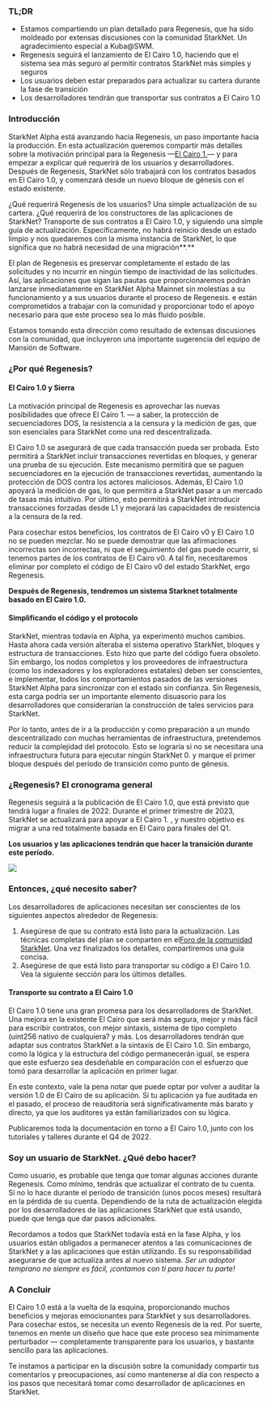 ### TL;DR

* Estamos compartiendo un plan detallado para Regenesis, que ha sido moldeado por extensas discusiones con la comunidad StarkNet. Un agradecimiento especial a Kuba@SWM.
* Regenesis seguirá el lanzamiento de El Cairo 1.0, haciendo que el sistema sea más seguro al permitir contratos StarkNet más simples y seguros
* Los usuarios deben estar preparados para actualizar su cartera durante la fase de transición
* Los desarrolladores tendrán que transportar sus contratos a El Cairo 1.0

### Introducción

StarkNet Alpha está avanzando hacia Regenesis, un paso importante hacia la producción. En esta actualización queremos compartir más detalles sobre la motivación principal para la Regenesis —[El Cairo 1.](https://medium.com/starkware/cairo-1-0-aa96eefb19a0)— y para empezar a explicar qué requerirá de los usuarios y desarrolladores. Después de Regenesis, StarkNet sólo trabajará con los contratos basados en El Cairo 1.0, y comenzará desde un nuevo bloque de génesis con el estado existente.

¿Qué requerirá Regenesis de los usuarios? Una simple actualización de su cartera. ¿Qué requerirá de los constructores de las aplicaciones de StarkNet? Transporte de sus contratos a El Cairo 1.0, y siguiendo una simple guía de actualización. Específicamente, no habrá reinicio desde un estado limpio y nos quedaremos con la misma instancia de StarkNet, lo que significa que no habrá necesidad de una migración**.**

El plan de Regenesis es preservar completamente el estado de las solicitudes y no incurrir en ningún tiempo de inactividad de las solicitudes. Así, las aplicaciones que sigan las pautas que proporcionaremos podrán lanzarse inmediatamente en StarkNet Alpha Mainnet sin molestias a su funcionamiento y a sus usuarios durante el proceso de Regenesis. e están comprometidos a trabajar con la comunidad y proporcionar todo el apoyo necesario para que este proceso sea lo más fluido posible.

Estamos tomando esta dirección como resultado de extensas discusiones con la comunidad, que incluyeron una importante sugerencia del equipo de Mansión de Software.

### ¿Por qué Regenesis?

#### El Cairo 1.0 y Sierra

La motivación principal de Regenesis es aprovechar las nuevas posibilidades que ofrece El Cairo 1. — a saber, la protección de secuenciadores DOS, la resistencia a la censura y la medición de gas, que son esenciales para StarkNet como una red descentralizada.

El Cairo 1.0 se asegurará de que cada transacción pueda ser probada. Esto permitirá a StarkNet incluir transacciones revertidas en bloques, y generar una prueba de su ejecución. Este mecanismo permitirá que se paguen secuenciadores en la ejecución de transacciones revertidas, aumentando la protección de DOS contra los actores maliciosos. Además, El Cairo 1.0 apoyará la medición de gas, lo que permitirá a StarkNet pasar a un mercado de tasas más intuitivo. Por último, esto permitirá a StarkNet introducir transacciones forzadas desde L1 y mejorará las capacidades de resistencia a la censura de la red.

Para cosechar estos beneficios, los contratos de El Cairo v0 y El Cairo 1.0 no se pueden mezclar. No se puede demostrar que las afirmaciones incorrectas son incorrectas, ni que el seguimiento del gas puede ocurrir, si tenemos partes de los contratos de El Cairo v0. A tal fin, necesitaremos eliminar por completo el código de El Cairo v0 del estado StarkNet, ergo Regenesis.

**Después de Regenesis, tendremos un sistema Starknet totalmente basado en El Cairo 1.0.**

#### Simplificando el código y el protocolo

StarkNet, mientras todavía en Alpha, ya experimentó muchos cambios. Hasta ahora cada versión alteraba el sistema operativo StarkNet, bloques y estructura de transacciones. Esto hizo que parte del código fuera obsoleto. Sin embargo, los nodos completos y los proveedores de infraestructura (como los indexadores y los exploradores estatales) deben ser conscientes, e implementar, todos los comportamientos pasados de las versiones StarkNet Alpha para sincronizar con el estado sin confianza. Sin Regenesis, esta carga podría ser un importante elemento disuasorio para los desarrolladores que considerarían la construcción de tales servicios para StarkNet.

Por lo tanto, antes de ir a la producción y como preparación a un mundo descentralizado con muchas herramientas de infraestructura, pretendemos reducir la complejidad del protocolo. Esto se lograría si no se necesitara una infraestructura futura para ejecutar ningún StarkNet 0. y marque el primer bloque después del período de transición como punto de génesis.

### ¿Regenesis? El cronograma general

Regenesis seguirá a la publicación de El Cairo 1.0, que está previsto que tendrá lugar a finales de 2022. Durante el primer trimestre de 2023, StarkNet se actualizará para apoyar a El Cairo 1. , y nuestro objetivo es migrar a una red totalmente basada en El Cairo para finales del Q1.

**Los usuarios y las aplicaciones tendrán que hacer la transición durante este período.**

![](/assets/1_ef85shzd2uudwex-cy8wdg-1.png)

### Entonces, ¿qué necesito saber?

Los desarrolladores de aplicaciones necesitan ser conscientes de los siguientes aspectos alrededor de Regenesis:

1. Asegúrese de que su contrato está listo para la actualización. Las técnicas completas del plan se comparten en el[Foro de la comunidad StarkNet](https://community.starknet.io/t/regenesis-state-migration-current-suggestion/2080). Una vez finalizados los detalles, compartiremos una guía concisa.
2. Asegúrese de que está listo para transportar su código a El Cairo 1.0. Vea la siguiente sección para los últimos detalles.

#### Transporte su contrato a El Cairo 1.0

El Cairo 1.0 tiene una gran promesa para los desarrolladores de StarkNet. Una mejora en la existente El Cairo que será más segura, mejor y más fácil para escribir contratos, con mejor sintaxis, sistema de tipo completo (uint256 nativo de cualquiera? y más. Los desarrolladores tendrán que adaptar sus contratos StarkNet a la sintaxis de El Cairo 1.0. Sin embargo, como la lógica y la estructura del código permanecerán igual, se espera que este esfuerzo sea desdeñable en comparación con el esfuerzo que tomó para desarrollar la aplicación en primer lugar.

En este contexto, vale la pena notar que puede optar por volver a auditar la versión 1.0 de El Cairo de su aplicación. Si tu aplicación ya fue auditada en el pasado, el proceso de reauditoría será significativamente más barato y directo, ya que los auditores ya están familiarizados con su lógica.

Publicaremos toda la documentación en torno a El Cairo 1.0, junto con los tutoriales y talleres durante el Q4 de 2022.

### Soy un usuario de StarkNet. ¿Qué debo hacer?

Como usuario, es probable que tenga que tomar algunas acciones durante Regenesis. Como mínimo, tendrás que actualizar el contrato de tu cuenta. Si no lo hace durante el período de transición (unos pocos meses) resultará en la pérdida de su cuenta. Dependiendo de la ruta de actualización elegida por los desarrolladores de las aplicaciones StarkNet que está usando, puede que tenga que dar pasos adicionales.

Recordamos a todos que StarkNet todavía está en la fase Alpha, y los usuarios están obligados a permanecer atentos a las comunicaciones de StarkNet y a las aplicaciones que están utilizando. Es su responsabilidad asegurarse de que actualiza antes al nuevo sistema. *Ser un adoptor temprano no siempre es fácil, ¡contamos con ti para hacer tu parte!*

### A Concluir

El Cairo 1.0 está a la vuelta de la esquina, proporcionando muchos beneficios y mejoras emocionantes para StarkNet y sus desarrolladores. Para cosechar estos, se necesita un evento Regenesis de la red. Por suerte, tenemos en mente un diseño que hace que este proceso sea mínimamente perturbador — completamente transparente para los usuarios, y bastante sencillo para las aplicaciones.

Te instamos a participar en la discusión sobre la comunidad[](https://community.starknet.io/t/regenesis-state-migration-current-suggestion/2080)y compartir tus comentarios y preocupaciones, así como mantenerse al día con respecto a los pasos que necesitará tomar como desarrollador de aplicaciones en StarkNet.